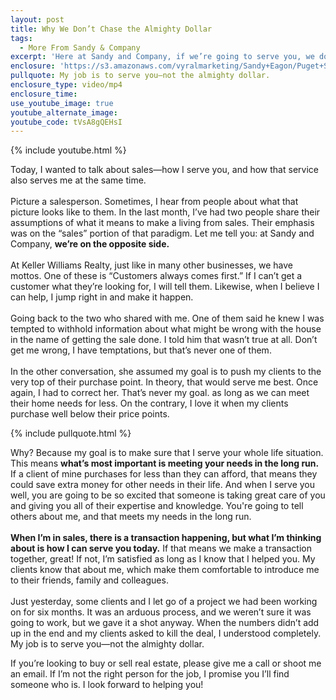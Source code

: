 ```yaml
---
layout: post
title: Why We Don’t Chase the Almighty Dollar
tags:
  - More From Sandy & Company 
excerpt: 'Here at Sandy and Company, if we’re going to serve you, we do it with your whole life situation in mind.'
enclosure: 'https://s3.amazonaws.com/vyralmarketing/Sandy+Eagon/Puget+Sound+Real+Estate+Agent-+What+makes+our+service+different%253F.mp4'
pullquote: My job is to serve you—not the almighty dollar.
enclosure_type: video/mp4
enclosure_time:
use_youtube_image: true
youtube_alternate_image:
youtube_code: tVsA8gQEHsI
---
```



{% include youtube.html %}

Today, I wanted to talk about sales—how I serve you, and how that service also serves me at the same time.
<br>
<br>Picture a salesperson. Sometimes, I hear from people about what that picture looks like to them. In the last month, I’ve had two people share their assumptions of what it means to make a living from sales. Their emphasis was on the “sales” portion of that paradigm. Let me tell you: at Sandy and Company, **we’re on the opposite side.**
<br>
<br>At Keller Williams Realty, just like in many other businesses, we have mottos. One of these is “Customers always comes first.” If I can’t get a customer what they’re looking for, I will tell them. Likewise, when I believe I can help, I jump right in and make it happen.
<br>
<br>Going back to the two who shared with me. One of them said he knew I was tempted to withhold information about what might be wrong with the house in the name of getting the sale done. I told him that wasn’t true at all. Don’t get me wrong, I have temptations, but that’s never one of them.
<br>
<br>In the other conversation, she assumed my goal is to push my clients to the very top of their purchase point. In theory, that would serve me best. Once again, I had to correct her. That’s never my goal. as long as we can meet their home needs for less. On the contrary, I love it when my clients purchase well below their price points.

{% include pullquote.html %}

Why? Because my goal is to make sure that I serve your whole life situation. This means **what’s most important is meeting your needs in the long run.** If a client of mine purchases for less than they can afford, that means they could save extra money for other needs in their life. And when I serve you well, you are going to be so excited that someone is taking great care of you and giving you all of their expertise and knowledge. You're going to tell others about me, and that meets my needs in the long run.
<br>
<br>**When I’m in sales, there is a transaction happening, but what I’m thinking about is how I can serve you today.** If that means we make a transaction together, great! If not, I’m satisfied as long as I know that I helped you. My clients know that about me, which make them comfortable to introduce me to their friends, family and colleagues.
<br>
<br>Just yesterday, some clients and I let go of a project we had been working on for six months. It was an arduous process, and we weren’t sure it was going to work, but we gave it a shot anyway. When the numbers didn’t add up in the end and my clients asked to kill the deal, I understood completely. My job is to serve you—not the almighty dollar.

If you’re looking to buy or sell real estate, please give me a call or shoot me an email. If I’m not the right person for the job, I promise you I’ll find someone who is. I look forward to helping you!